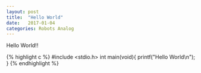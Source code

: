 ```yaml
---
layout: post
title:  "Hello World"
date:   2017-01-04
categories: Robots Analog
---
```


Hello World!!

{% highlight c %}
#include <stdio.h>
int main(void){
   printf("Hello World\n");
}
{% endhighlight %}

